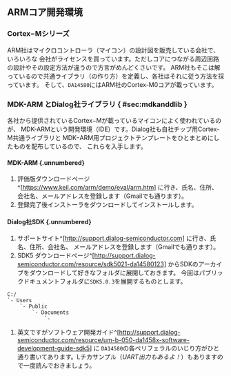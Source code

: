 
## ARMコア開発環境

### Cortex−Mシリーズ
ARM社はマイクロコントローラ（マイコン）の設計図を販売している会社で、いろいろな
会社がライセンスを買っています。ただしコアにつながる周辺回路の設計やその設定方法が違うので方言がめんどくさいです。
ARM社もそこは解っているので共通ライブラリ（の作り方）を定義し、各社はそれに従う方法を採っています。
そして、`DA14580`にはARM社のCortex-M0コアが載っています。

### MDK-ARM とDialog社ライブラリ { #sec:mdkanddlib }
各社から提供されているCortex−Mが載っているマイコンによく使われているのが、
MDK-ARMという開発環境（IDE）です。Dialog社も自社チップ用Cortex-M共通ライブラリと
MDK−ARM用プロジェクトテンプレートをひとまとめにしたものを配布しているので、
これらを入手します。

#### MDK-ARM {.unnumbered}
1. 評価版ダウンロードページ^[https://www.keil.com/arm/demo/eval/arm.htm] に行き、氏名、住所、
会社名、メールアドレスを登録します（Gmailでも通ります）。
1. 登録完了後インストーラをダウンロードしてインストールします。

#### Dialog社SDK {.unnumbered}
1. サポートサイト^[http://support.dialog-semiconductor.com] に行き、氏名、住所、会社名、
メールアドレスを登録します（Gmailでも通ります）。  
1. SDK5 ダウンロードページ^[http://support.dialog-semiconductor.com/resource/sdk5021-da14580123]
からSDKのアーカイブをダウンロードして好きなフォルダに展開しておきます。
今回はパブリックドキュメントフォルダに`SDK5.0.3`を展開するものとします。

```
C:/
`- Users
    `- Public
        `- Documents
            `-
```
1. 英文ですがソフトウェア開発ガイド^[http://support.dialog-semiconductor.com/resource/um-b-050-da1458x-software-development-guide-sdk5] に
`DA14580`の各ペリフェラルのいじり方がひと通り書いてあります。Lチカサンプル（_UART出力もあるよ！_）もありますので一度読んでおきましょう。

<!-- --- -->
[^2.1.1]: https://www.keil.com/arm/demo/eval/arm.htm
[^2.1.2]: http://support.dialog-semiconductor.com
[^2.1.3]: http://support.dialog-semiconductor.com/resource/sdk5021-da14580123
